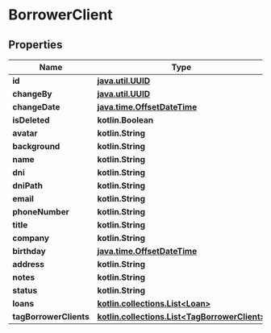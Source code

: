 
# BorrowerClient

## Properties
| Name | Type | Description | Notes |
| ------------ | ------------- | ------------- | ------------- |
| **id** | [**java.util.UUID**](java.util.UUID.md) |  |  [optional] |
| **changeBy** | [**java.util.UUID**](java.util.UUID.md) |  |  [optional] |
| **changeDate** | [**java.time.OffsetDateTime**](java.time.OffsetDateTime.md) |  |  [optional] |
| **isDeleted** | **kotlin.Boolean** |  |  [optional] |
| **avatar** | **kotlin.String** |  |  [optional] |
| **background** | **kotlin.String** |  |  [optional] |
| **name** | **kotlin.String** |  |  [optional] |
| **dni** | **kotlin.String** |  |  [optional] |
| **dniPath** | **kotlin.String** |  |  [optional] |
| **email** | **kotlin.String** |  |  [optional] |
| **phoneNumber** | **kotlin.String** |  |  [optional] |
| **title** | **kotlin.String** |  |  [optional] |
| **company** | **kotlin.String** |  |  [optional] |
| **birthday** | [**java.time.OffsetDateTime**](java.time.OffsetDateTime.md) |  |  [optional] |
| **address** | **kotlin.String** |  |  [optional] |
| **notes** | **kotlin.String** |  |  [optional] |
| **status** | **kotlin.String** |  |  [optional] |
| **loans** | [**kotlin.collections.List&lt;Loan&gt;**](Loan.md) |  |  [optional] |
| **tagBorrowerClients** | [**kotlin.collections.List&lt;TagBorrowerClient&gt;**](TagBorrowerClient.md) |  |  [optional] |




